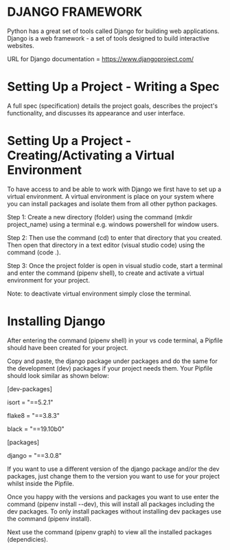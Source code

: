 
# DJANGO FRAMEWORK
Python has a great set of tools called Django for building web applications. Django is a web framework - a set of tools designed to build interactive websites.

URL for Django documentation = https://www.djangoproject.com/

# Setting Up a Project - Writing a Spec
A full spec (specification) details the project goals, describes the project's functionality, and discusses its appearance and user interface.

# Setting Up a Project - Creating/Activating a Virtual Environment
To have access to and be able to work with Django we first have to set up a virtual environment. A virtual environment is place on your system where you can install packages and isolate them from all other python packages.

Step 1: Create a new directory (folder) using the command (mkdir project_name) using a terminal e.g. windows powershell for window users. 

Step 2: Then use the command (cd) to enter that directory that you created. Then open that directory in a text editor (visual studio code) using the command (code .).

Step 3: Once the project folder is open in visual studio code, start a terminal and enter the command (pipenv shell), to create and activate a virtual environment for your project.

Note: to deactivate virtual environment simply close the terminal.

# Installing Django
After entering the command (pipenv shell) in your vs code terminal, a Pipfile should have been created for your project.

Copy and paste, the django package under packages and do the same for the development (dev) packages if your project needs them. Your Pipfile should look similar as shown below:

[dev-packages]

isort = "==5.2.1"

flake8 = "==3.8.3"

black = "==19.10b0"

[packages]

django = "==3.0.8"

If you want to use a different version of the django package and/or the dev packages, just change them to the version you want to use for your project whilst inside the Pipfile. 

Once you happy with the versions and packages you want to use enter the command (pipenv install --dev), this will install all packages including the dev packages. To only install packages without installing dev packages use the command (pipenv install).

Next use the command (pipenv graph) to view all the installed packages (dependicies).